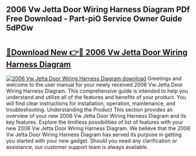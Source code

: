 ## 2006 Vw Jetta Door Wiring Harness Diagram PDf Free Download - Part-piO Service Owner Guide 5dPGw

# <h2><a href="http://dfok84b.blite.top/?on=2006+Vw+Jetta+Door+Wiring+Harness+Diagram">🔗Download New 👉🔴 2006 Vw Jetta Door Wiring Harness Diagram</a></h2>

[![2006 Vw Jetta Door Wiring Harness Diagram download](https://i.imgur.com/lujVjoI.png)](http://dfok84b.blite.top/?on=2006+Vw+Jetta+Door+Wiring+Harness+Diagram)
Greetings and welcome to the user manual for your newly received 2006 Vw Jetta Door Wiring Harness Diagram. This comprehensive guide is intended to help you understand and utilize all of the features and benefits of your product. You will find clear instructions for installation, operation, maintenance, and troubleshooting. Understanding the Product This section provides an overview of your new 2006 Vw Jetta Door Wiring Harness Diagram and its key features. Explore the limitless possibilities of list of features with your new 2006 Vw Jetta Door Wiring Harness Diagram. We believe that the 2006 Vw Jetta Door Wiring Harness Diagram has served its purpose in getting you started with your new gadget. Should you need any clarification or assistance, our customer support team is always available.
